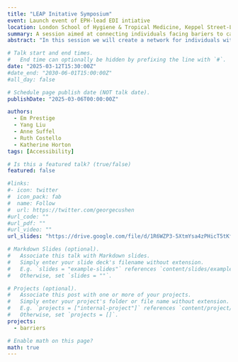 ```yaml
---
title: "LEAP Initative Symposium"
event: Launch event of EPH-lead EDI intiative
location: London School of Hygiene & Tropical Medicine, Keppel Street-LG8
summary: A session aimed at connecting individuals facing bariers to career progression within academia
abstract: "In this session we will create a network for individuals within EPH, as well as crowd-source ideas for training activities which the initiative will facilitate"

# Talk start and end times.
#   End time can optionally be hidden by prefixing the line with `#`.
date: "2025-03-12T15:30:00Z"
#date_end: "2030-06-01T15:00:00Z"
#all_day: false

# Schedule page publish date (NOT talk date).
publishDate: "2025-03-06T00:00:00Z"

authors:
  - Em Prestige
  - Yang Liu
  - Anne Suffel
  - Ruth Costello
  - Katherine Horton
tags: [Accessibility]

# Is this a featured talk? (true/false)
featured: false

#links:
#- icon: twitter
#  icon_pack: fab
#  name: Follow
#  url: https://twitter.com/georgecushen
#url_code: ""
#url_pdf: ""
#url_video: ""
url_slides: "https://drive.google.com/file/d/1R6WZP3-5XtmYsa4zPHicT5tKfLtVH6q9/view?usp=sharing"

# Markdown Slides (optional).
#   Associate this talk with Markdown slides.
#   Simply enter your slide deck's filename without extension.
#   E.g. `slides = "example-slides"` references `content/slides/example-slides.md`.
#   Otherwise, set `slides = ""`.

# Projects (optional).
#   Associate this post with one or more of your projects.
#   Simply enter your project's folder or file name without extension.
#   E.g. `projects = ["internal-project"]` references `content/project/deep-learning/index.md`.
#   Otherwise, set `projects = []`.
projects:
  - barriers

# Enable math on this page?
math: true
---
```



